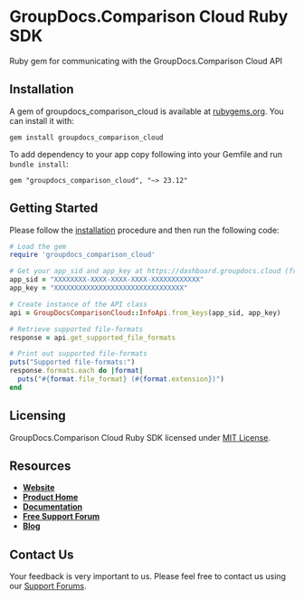 # GroupDocs.Comparison Cloud Ruby SDK
Ruby gem for communicating with the GroupDocs.Comparison Cloud API

## Installation

A gem of groupdocs_comparison_cloud is available at [rubygems.org](https://rubygems.org). You can install it with:

```shell
gem install groupdocs_comparison_cloud
```    

To add dependency to your app copy following into your Gemfile and run `bundle install`:

```
gem "groupdocs_comparison_cloud", "~> 23.12"
```

## Getting Started

Please follow the [installation](#installation) procedure and then run the following code:
```ruby
# Load the gem
require 'groupdocs_comparison_cloud'

# Get your app_sid and app_key at https://dashboard.groupdocs.cloud (free registration is required).
app_sid = "XXXXXXXX-XXXX-XXXX-XXXX-XXXXXXXXXXXX"
app_key = "XXXXXXXXXXXXXXXXXXXXXXXXXXXXXXXX"

# Create instance of the API class
api = GroupDocsComparisonCloud::InfoApi.from_keys(app_sid, app_key)

# Retrieve supported file-formats
response = api.get_supported_file_formats

# Print out supported file-formats
puts("Supported file-formats:")
response.formats.each do |format|
  puts("#{format.file_format} (#{format.extension})") 
end
```

## Licensing
GroupDocs.Comparison Cloud Ruby SDK licensed under [MIT License](LICENSE).

## Resources
+ [**Website**](https://www.groupdocs.cloud)
+ [**Product Home**](https://products.groupdocs.cloud/comparison)
+ [**Documentation**](https://docs.groupdocs.cloud/comparison)
+ [**Free Support Forum**](https://forum.groupdocs.cloud/c/comparison)
+ [**Blog**](https://blog.groupdocs.cloud/category/comparison)

## Contact Us
Your feedback is very important to us. Please feel free to contact us using our [Support Forums](https://forum.groupdocs.cloud/c/comparison).